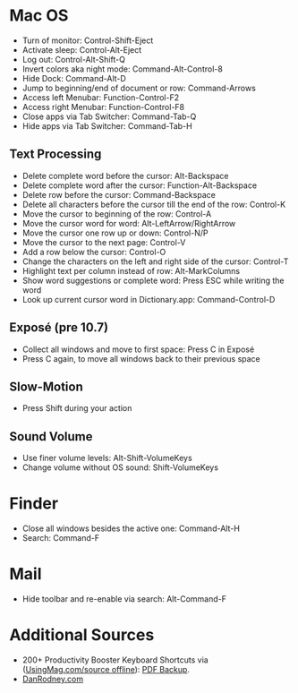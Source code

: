 # Mac OS

* Turn of monitor: Control-Shift-Eject
* Activate sleep: Control-Alt-Eject
* Log out: Control-Alt-Shift-Q
* Invert colors aka night mode: Command-Alt-Control-8
* Hide Dock: Command-Alt-D
* Jump to beginning/end of document or row: Command-Arrows
* Access left Menubar: Function-Control-F2
* Access right Menubar: Function-Control-F8
* Close apps via Tab Switcher: Command-Tab-Q
* Hide apps via Tab Switcher: Command-Tab-H

## Text Processing

* Delete complete word before the cursor: Alt-Backspace
* Delete complete word after the cursor: Function-Alt-Backspace
* Delete row before the cursor: Command-Backspace
* Delete all characters before the cursor till the end of the row: Control-K
* Move the cursor to beginning of the row: Control-A
* Move the cursor word for word: Alt-LeftArrow/RightArrow
* Move the cursor one row up or down: Control-N/P
* Move the cursor to the next page: Control-V
* Add a row below the cursor: Control-O
* Change the characters on the left and right side of the cursor: Control-T
* Highlight text per column instead of row: Alt-MarkColumns
* Show word suggestions or complete word: Press ESC while writing the word
* Look up current cursor word in Dictionary.app: Command-Control-D

## Exposé (pre 10.7)

* Collect all windows and move to first space: Press C in Exposé
* Press C again, to move all windows back to their previous space

## Slow-Motion

* Press Shift during your action

## Sound Volume

* Use finer volume levels: Alt-Shift-VolumeKeys
* Change volume without OS sound: Shift-VolumeKeys


# Finder

* Close all windows besides the active one: Command-Alt-H
* Search: Command-F


# Mail

* Hide toolbar and re-enable via search: Alt-Command-F


# Additional Sources

* 200+ Productivity Booster Keyboard Shortcuts via ([UsingMag.com/source offline](http://www.usingmac.com/2007/11/21/mac-os-x-leopard-200-productivity-booster-hotkeys)): [PDF Backup](https://dl.dropboxusercontent.com/u/1089446/wiki/docs/200_Productivity_Booster_Keyboard_Shortcuts.pdf).
* [DanRodney.com](http://www.danrodney.com/mac/index.html)